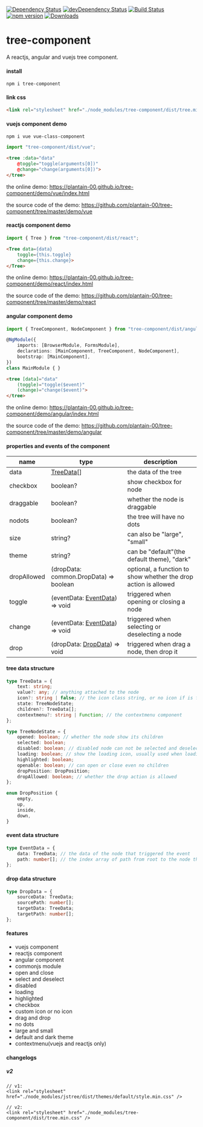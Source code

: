 [![Dependency Status](https://david-dm.org/plantain-00/tree-component.svg)](https://david-dm.org/plantain-00/tree-component)
[![devDependency Status](https://david-dm.org/plantain-00/tree-component/dev-status.svg)](https://david-dm.org/plantain-00/tree-component#info=devDependencies)
[![Build Status](https://travis-ci.org/plantain-00/tree-component.svg?branch=master)](https://travis-ci.org/plantain-00/tree-component)
[![npm version](https://badge.fury.io/js/tree-component.svg)](https://badge.fury.io/js/tree-component)
[![Downloads](https://img.shields.io/npm/dm/tree-component.svg)](https://www.npmjs.com/package/tree-component)

# tree-component
A reactjs, angular and vuejs tree component.

#### install

`npm i tree-component`

#### link css

```html
<link rel="stylesheet" href="./node_modules/tree-component/dist/tree.min.css" />
```

#### vuejs component demo

`npm i vue vue-class-component`

```ts
import "tree-component/dist/vue";
```

```html
<tree :data="data"
    @toggle="toggle(arguments[0])"
    @change="change(arguments[0])">
</tree>
```

the online demo: https://plantain-00.github.io/tree-component/demo/vue/index.html

the source code of the demo: https://github.com/plantain-00/tree-component/tree/master/demo/vue

#### reactjs component demo

```ts
import { Tree } from "tree-component/dist/react";
```

```html
<Tree data={data}
    toggle={this.toggle}
    change={this.change}>
</Tree>
```

the online demo: https://plantain-00.github.io/tree-component/demo/react/index.html

the source code of the demo: https://github.com/plantain-00/tree-component/tree/master/demo/react

#### angular component demo

```ts
import { TreeComponent, NodeComponent } from "tree-component/dist/angular";

@NgModule({
    imports: [BrowserModule, FormsModule],
    declarations: [MainComponent, TreeComponent, NodeComponent],
    bootstrap: [MainComponent],
})
class MainModule { }
```

```html
<tree [data]="data"
    (toggle)="toggle($event)"
    (change)="change($event)">
</tree>
```

the online demo: https://plantain-00.github.io/tree-component/demo/angular/index.html

the source code of the demo: https://github.com/plantain-00/tree-component/tree/master/demo/angular

#### properties and events of the component

name | type | description
--- | --- | ---
data | [TreeData](#tree-data-structure)[] | the data of the tree
checkbox | boolean? | show checkbox for node
draggable | boolean? | whether the node is draggable
nodots | boolean? | the tree will have no dots
size | string? | can also be "large", "small"
theme | string? | can be "default"(the default theme), "dark"
dropAllowed | (dropData: common.DropData) => boolean | optional, a function to show whether the drop action is allowed
toggle | (eventData: [EventData](#event-data-structure)) => void | triggered when opening or closing a node
change | (eventData: [EventData](#event-data-structure)) => void | triggered when selecting or deselecting a node
drop | (dropData: [DropData](#drop-data-structure)) => void | triggered when drag a node, then drop it

#### tree data structure

```ts
type TreeData = {
    text: string;
    value?: any; // anything attached to the node
    icon?: string | false; // the icon class string, or no icon if is false
    state: TreeNodeState;
    children?: TreeData[];
    contextmenu?: string | Function; // the contextmenu component
};

type TreeNodeState = {
    opened: boolean; // whether the node show its children
    selected: boolean;
    disabled: boolean; // disabled node can not be selected and deselected
    loading: boolean; // show the loading icon, usually used when loading child nodes
    highlighted: boolean;
    openable: boolean; // can open or close even no children
    dropPosition: DropPosition;
    dropAllowed: boolean; // whether the drop action is allowed
};

enum DropPosition {
    empty,
    up,
    inside,
    down,
}
```

#### event data structure

```ts
type EventData = {
    data: TreeData; // the data of the node that triggered the event
    path: number[]; // the index array of path from root to the node that triggered the event
};
```

#### drop data structure

```ts
type DropData = {
    sourceData: TreeData;
    sourcePath: number[];
    targetData: TreeData;
    targetPath: number[];
};
```

#### features

+ vuejs component
+ reactjs component
+ angular component
+ commonjs module
+ open and close
+ select and deselect
+ disabled
+ loading
+ highlighted
+ checkbox
+ custom icon or no icon
+ drag and drop
+ no dots
+ large and small
+ default and dark theme
+ contextmenu(vuejs and reactjs only)

#### changelogs

##### v2

```
// v1:
<link rel="stylesheet" href="./node_modules/jstree/dist/themes/default/style.min.css" />

// v2:
<link rel="stylesheet" href="./node_modules/tree-component/dist/tree.min.css" />
```
